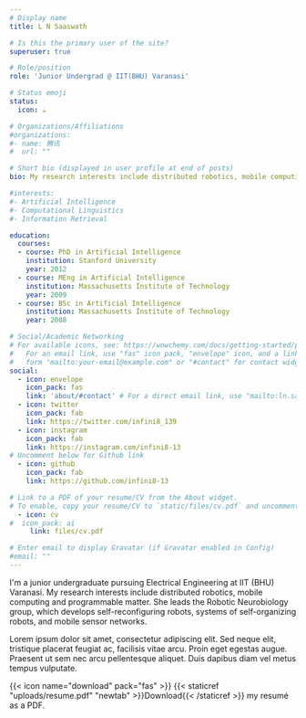 ```yaml
---
# Display name
title: L N Saaswath

# Is this the primary user of the site?
superuser: true

# Role/position
role: 'Junior Undergrad @ IIT(BHU) Varanasi'

# Status emoji
status:
  icon: ☕️

# Organizations/Affiliations
#organizations:
#- name: 腾讯
#  url: ""

# Short bio (displayed in user profile at end of posts)
bio: My research interests include distributed robotics, mobile computing and programmable matter.

#interests:
#- Artificial Intelligence
#- Computational Linguistics
#- Information Retrieval

education:
  courses:
  - course: PhD in Artificial Intelligence
    institution: Stanford University
    year: 2012
  - course: MEng in Artificial Intelligence
    institution: Massachusetts Institute of Technology
    year: 2009
  - course: BSc in Artificial Intelligence
    institution: Massachusetts Institute of Technology
    year: 2008

# Social/Academic Networking
# For available icons, see: https://wowchemy.com/docs/getting-started/page-builder/#icons
#   For an email link, use "fas" icon pack, "envelope" icon, and a link in the
#   form "mailto:your-email@example.com" or "#contact" for contact widget.
social:
  - icon: envelope
    icon_pack: fas
    link: 'about/#contact' # For a direct email link, use "mailto:ln.saaswath.eee19@iitbhu.ac.in".
  - icon: twitter
    icon_pack: fab
    link: https://twitter.com/infini8_139
  - icon: instagram
    icon_pack: fab
    link: https://instagram.com/infini8-13
# Uncomment below for Github link
  - icon: github
    icon_pack: fab
    link: https://github.com/infini8-13

# Link to a PDF of your resume/CV from the About widget.
# To enable, copy your resume/CV to `static/files/cv.pdf` and uncomment the lines below.
  - icon: cv
#  icon_pack: ai
     link: files/cv.pdf

# Enter email to display Gravatar (if Gravatar enabled in Config)
#email: ""
---
```


I'm a junior undergraduate pursuing Electrical Engineering at IIT (BHU) Varanasi. My research interests include distributed robotics, mobile computing and programmable matter. She leads the Robotic Neurobiology group, which develops self-reconfiguring robots, systems of self-organizing robots, and mobile sensor networks.

Lorem ipsum dolor sit amet, consectetur adipiscing elit. Sed neque elit, tristique placerat feugiat ac, facilisis vitae arcu. Proin eget egestas augue. Praesent ut sem nec arcu pellentesque aliquet. Duis dapibus diam vel metus tempus vulputate.

{{< icon name="download" pack="fas" >}} {{< staticref "uploads/resume.pdf" "newtab" >}}Download{{< /staticref >}} my resumé as a PDF.
